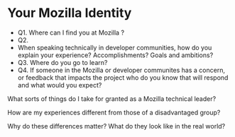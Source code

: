 # Your Mozilla Identity


* Q1. Where can I find you at Mozilla ?
* Q2. 
* When speaking technically in developer communities, how do you explain your experience?  Accomplishments? Goals and ambitions?
* Q3. Where do you go to learn?  
* Q4. If someone in the Mozilla or developer communites has a concern, or feedback that impacts the project who do you know that will respond and what would you expect?


What sorts of things do I take for granted as a Mozilla technical leader?

How are my experiences different from those of a disadvantaged group?

Why do these differences matter? What do they look like in the real world?

